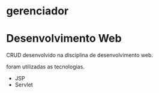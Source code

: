 # gerenciador

<h1>Desenvolvimento Web</h1>
<p>CRUD desenvolvido na disciplina de desenvolvimento web.</p>
<p>foram utilizadas as tecnologias.</p>
<ul>
  <li>JSP</li>
  <li>Servlet</li>
</ul>
